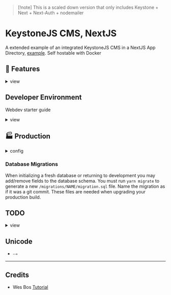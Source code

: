 > [!note] This is a scaled down version that only includes Keystone + Next + Next-Auth + nodemailer

# KeystoneJS CMS, NextJS

A extended example of an integrated KeystoneJS CMS in a NextJS App Directory, [example](https://github.com/keystonejs/keystone/tree/main/examples/framework-nextjs-app-directory). Self hostable with Docker

## 🔑 Features

<details>
<summary>view</summary>

### Analytics

Site analytics are set up to use an externally hosted [Umami](https://umami.is/) app. There are plans to add in admin dashboard analytics that insite user count, sales, and engagement data.

### Calendar

Events and Bookings can auto populate a connected Google Calendar.

### Authentication

[NextAuth](https://next-auth.js.org/) handles authentication which provides

- credentials login (local db) 
  - Password Reset (email verificiation)
- Social Logins (OAuth)

### Permissions & Roles

Roles are uniquly setup per instance. Each role can be customized by the *end user* with granular permission checkboxes setup in  `/src/keystone/schemas/permissions.ts`.

Developers can sculp more complex logic with `/src/keystone/access.ts`

> There is an initial db seed of **Admin**, **Editor**, **Client** Roles. These names and permissions can be customized to your project.
> </details>

## Developer Environment

Webdev starter guide
<details>
<summary>view</summary>

### Init

There are a few assets & components that you must create to give complete control over unique web parts such as

- logo
- nav menu
- header / footer

Here is a list of files you'll need to provide (there are some `*.ini` files that will help you gest started)

- create site unique assets for your brand 
  - `public/assets/logo.svg`
  - `public/assets/logo.png`
  - `public/assets/placeholder.png`
  - `public/favicon.ico`
- copy these files 
  - `cp src/ini/layout.ini.tsx src/app/layout.tsx`
  - `cp src/ini/Footer.ini.tsx src/components/private/Footer.tsx`
  - `cp src/ini/Nav.init.tsx src/components/private/Nav.tsx`
  - `cp src/ini/MainNavList.init.tsx src/components/private/MainNavList.tsx`
  - `cp src/ini/vars.ini.css src/styles/vars.css`
  - `cp src/ini/seed_data.ini.ts src/keystone/seed/seed_data.ts`.
  - `cp .env.ini .env`

> [!warning] .env.local
> **NextJs** chooses `.env.local` over `.env` file. If you shuffling around env files I'd recomend setting it to `.env.dev` as to not run into split variable files when running the 2 dev servers

> [!tip] Private Folders
> there are a few `private` folders here dedicated to your unique components and assets that won't be pushed to this codebase repo

> \![warning] Code Editor
> because we are ignoring these files, your code editor may not *see* these files when attempting to search/open. You will need to manually dig through to the `private` folder.

As a webdev, if you would like to create custom pages (that override any page created in Keystone) use the `src/app/(private)` directory. Example page ideas that you could apply to your project include.

- `src/app/(private)/home/page.tsx`
- `src/app/(private)/admin/page.tsx`

### CSS Module Styles
styling is done by a mix of global styles and css modules. that are imported into each component with intellisens. This is done by the package `typescript-plugin-css-modules`. You must set your code editor's typescript to **Use Workspace Version**. I am moving away from sass as modern CSS has all the features I need. 

### VSCode Snippits

edit `typescriptreact.json` file

<details>

<summary>Typescript Page Snippit</summary>

```json
  "Typescript React Page With Import Server Comp": {
    "prefix": [ "page-tsx", "fpi", "import-react-functional-component"],
    "body": [
      "import { envs } from '@/envs'",
      "import { nextAuthOptions } from '@/session'",
      "import {",
      "\tlayout_site,",
      "\tpage_content,",
      "\tpage_layout,",
      "\t} from '@styles/layout.module.css'",
      "import { getServerSession } from 'next-auth'",
      "",
      "type Props = {",
      "\tsearchParams:{q:string}",
      "\tparams:{id:string}",
      "}",
      "",
      "const page = 1",
      "const perPage = envs.PERPAGE",
      "export default async function $0Page ({ params, searchParams }:Props) {",
      "\tconst session = await getServerSession(nextAuthOptions)",
      "\t// const { data, error } = await fetch()",
      "\t// if (error) return <ErrorPage error={error} ><p>data fetch error </p></ErrorPage>",
      "\t// if (!users) return <NoDataFoundPage><p>No users found</p></NoDataFoundPage>",
      "",
      "\treturn (",
      "\t\t<main className={[page_layout].join(' ')}>",
      "\t\t\t<header className={layout_site}>",
      "\t\t\t\t<h1>$0Page</h1>",
      "\t\t\t</header>",
      "\t\t\t<div className={[page_content, layout_site].join(' ')}>",
      "\t\t\t\t<p>content</p>",
      "\t\t\t</div>",
      "\t\t</main>",
      "\t)",
      "}",
  
    ],
    "description": "A React functional Page with Typescript types for props."
  },
```

</details>

### Authentication

uses [Next-Auth](https://next-auth.js.org/) to authenticate session. Check KeystoneJS [example](https://github.com/keystonejs/keystone/tree/main/examples/custom-session-next-auth) for a more basic integration

set your `NEXTAUTH_SECRET` env with `openssl rand -base64 32`

| Provider | setup url                                       |
|----------|-------------------------------------------------|
| Github   | https://github.com/settings/developers          |
| Google   | https://console.cloud.google.com/apis/dashboard |

### Email

Right now, I'm just using gmail's SMTP. Should be good for low traffic order confirmation & password reset. Once I integrate running mail campaigns I'll need a better solution.

https://myaccount.google.com/security

#### Mail Templating

[React Email](https://react.email/)

### Ecommerce (Stripe)

using stripe CLI have it listen to this webhook
https://stripe.com/docs/webhooks/quickstart

```sh
stripe listen --forward-to http://localhost:3000/api/checkout/webhook
```

### Database

Assuming you know how to setup a [Postgres](https://www.postgresql.org/) database. Endpoint configured in `.env` file.

#### Seed Data

During development, if you'd like to deploy your `Pages`, `Products`, `Roles` during production, save them to `seed_data.ts`.

> [!info] Document
> any field using the rich text input type (usually named `content`) will query with an extra nested `document` key. I account for this in my `seedDatabase.ts` to make it easier to copy paste without having to remove the `document` key.

example query from apollo playground

```json
{
  content: { 
    document: [
      {
        type: "paragraph",
        children: [
          {
            text: "Learn about the amazing health benefits of various types of berries, including blueberries, strawberries, and raspberries."
          }
        ]
      }
    ],
  }
}
```

Remove the `document` if you plan on doing any direct API access. (this is not necessary in my `seedDatabase.ts` logic.)

```json
{
  content: [
      {
        type: "paragraph",
        children: [
          {
            text: "Learn about the amazing health benefits of various types of berries, including blueberries, strawberries, and raspberries."
          }
        ]
      }
    ],
}
```

#### ⚙️ Run Local Web Server

1. `yarn ks:dev` (always run first if running both servers)
2. `yarn n:dev`

> [!warning] changes made to the keystone config / schema / etc must stop and restart both services in this order or you'll recieve `[Error: EPERM: operation not permitted, unlink...` 
> 
> The **NextJS** packs in a version of it's own Keystone app that does not hot reload.

> [!error] any file imported inside the `/src/keystone` directory must be an absolute value. Typescript likes to import via `@...` and that will not work for backend imports. example: `import { envs } from '../../../envs'` and not `import { envs } from '@/envs';`

## Rules & Permissions

any changes to **access** **filters** **operations** or **permissions** will not take effect in the NextJs app until the server is reloaded. Luckily the **Keystone** app will hot reload with these changes

> 1. next `n:dev`

</details>

## 🏭 Production

<details>
<summary> config </summary>

- Keystone backend: **MAKE SURE DEV ENVIRONMENT IS GOOD 2 GO BEFORE PRODUCTION**. The Prisma types are auto generated and can become unsynced, do not make little tweaks in between dev and prod environments
- **self hosting** isn't strait forward. Here is my work around 
  - create a seperate `docker container` that runs `postgres`
  - run your dev environment to create the tables and edit the schemas
  - now you can `build` and `run` your app within a `docker container` </details>

### Database Migrations

When initializing a fresh database or returning to development you may add/remove fields to the database schema. You must run `yarn migrate` to generate a new `/migrations/NAME/migration.sql` file. Name the migration as if it was a git commit. These files are needed when upgrading your production build.
</details>

## TODO

<details>
<summary>view</summary>

- [ ] WHY IS NEXTJS terminal constantly logging `GET /_next/static/chunks/... 404`??? This i need to do before moving back to main branch
- [ ] make cute hover/click animation on powered by `www.tawtaw.site` link
- [ ] get rid of all `BlockLayout` files in favor of `Grid` or `Flex`
- [ ] update all `.ini` files
- [ ] fix all error and nodata page fallbacks
- [x] Post share modem w copy link (id)
- [ ] copy all data to json format and build to `cutefruit` live demo
- [x] page with side bar and site side bar (will use @container query)
- [x] all blocks tested
- [x] page layout that isn't complicated https://codepen.io/kevinpowell/pen/ExrZrrw?editors=1100
- [x] look into https://smolcss.dev/ for inspo

---

- [ ] appointment schedualer https://cal.com/
- [ ] document signing https://www.docuseal.co/
- [ ] built in calendar for admin dash
- [ ] create a special admin input search for Users & Events that hot swaps with main search at top
- [x] transition as much Styled Components to CSS Modules
- [ ] screen shots / recordings
  - [ ] 16 / 10 (1200 x 750) - laptop
  - [ ] ? / ? - phone
  - [ ] Events
  - [ ] Bookings
  - [ ] Products (checkout)
- [ ] use grid-template-areas to make a better PricingTable component
- [ ] which components are site specific, add them to .ignore
  - [ ] `Hero.tsx`
  - [ ] `Nav.tsx`
  - [ ] `layout.tsx`
- [ ] add option for multi email brokers (other than gmail)
- [ ] global toast notifcations with Context Provider
- [ ] Error404 on all page route types
  - [x] posts
  - [x] pages
  - [ ] bookings
  - [ ] bookings
- [ ] move all `*.ini` and `styles` to a seperate repo (or asset bucket) as to not crowd this repo. Maybe have certain **Themed** style folders to pick from?
- [ ] keystone not compatible with **Node 22 LTE**
- [ ] delete all files appened with `*OLD.*`
- [ ] remove all commented `query.User.findOne` 

### Blocks

#todo

- [ ] Gallery: better editor preview

- Announcements
  - create dynamic announcements that are private, members only, etc.

## Color pallet?

- https://realtimecolors.com/?colors=110604-fbf0ee-1b6874-ffffff-1b6874 </details>

## Unicode
- ⤏

---

## Credits

- Wes Bos [Tutorial](https://advancedreact.com/)